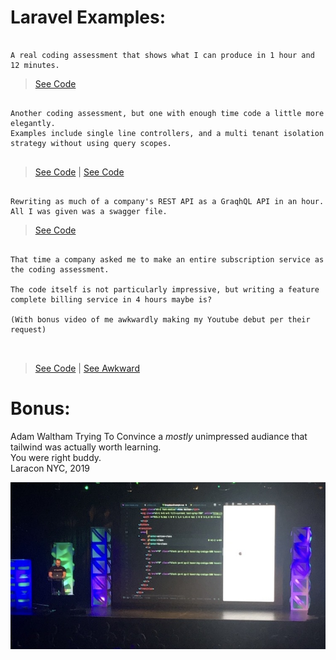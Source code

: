 # Laravel Examples:




```

A real coding assessment that shows what I can produce in 1 hour and 12 minutes. 

```
> [See Code](https://github.com/mokeseven7/laravel-power-hour)

 
```

Another coding assessment, but one with enough time code a little more elegantly.   
Examples include single line controllers, and a multi tenant isolation strategy without using query scopes. 


```

> [See Code](https://github.com/mokeseven7/deedee/blob/main/app/Http/Controllers/DeeDeeController.php#L14) | [See Code](https://github.com/mokeseven7/deedee/commit/7920e2b74ba6219288ecc2e944456fc6f2876b6e)


   
```

Rewriting as much of a company's REST API as a GraqhQL API in an hour.  
All I was given was a swagger file.

```
> [See Code](https://github.com/mokeseven7/huntress)




```

That time a company asked me to make an entire subscription service as the coding assessment. 

The code itself is not particularly impressive, but writing a feature complete billing service in 4 hours maybe is? 

(With bonus video of me awkwardly making my Youtube debut per their request)



```
>[See Code](https://github.com/mokeseven7/streamlabs) | [See Awkward](https://youtu.be/cIAeLCngx3g)


 

# Bonus:
Adam Waltham Trying To Convince a *mostly* unimpressed audiance that tailwind was actually worth learning.   
You were right buddy.   
Laracon NYC, 2019

![Laracon 2019](./assets/laracon.jpeg)
